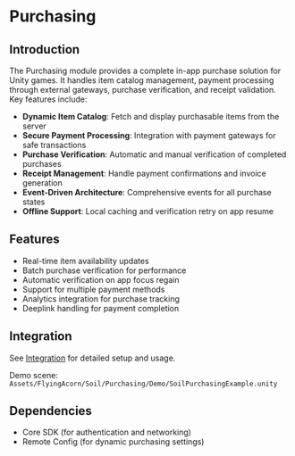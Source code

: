 # Purchasing

## Introduction

The Purchasing module provides a complete in-app purchase solution for Unity games. It handles item catalog management, payment processing through external gateways, purchase verification, and receipt validation. Key features include:

- **Dynamic Item Catalog**: Fetch and display purchasable items from the server
- **Secure Payment Processing**: Integration with payment gateways for safe transactions
- **Purchase Verification**: Automatic and manual verification of completed purchases
- **Receipt Management**: Handle payment confirmations and invoice generation
- **Event-Driven Architecture**: Comprehensive events for all purchase states
- **Offline Support**: Local caching and verification retry on app resume

## Features

- Real-time item availability updates
- Batch purchase verification for performance
- Automatic verification on app focus regain
- Support for multiple payment methods
- Analytics integration for purchase tracking
- Deeplink handling for payment completion

## Integration

See [Integration](Integration.md) for detailed setup and usage.

Demo scene: `Assets/FlyingAcorn/Soil/Purchasing/Demo/SoilPurchasingExample.unity`

## Dependencies

- Core SDK (for authentication and networking)
- Remote Config (for dynamic purchasing settings)